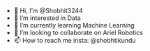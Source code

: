 - 👋 Hi, I’m @Shobhit3244
- 👀 I’m interested in Data
- 🌱 I’m currently learning Machine Learning
- 💞️ I’m looking to collaborate on Ariel Robotics
- 📫 How to reach me insta: @shobhtikundu 

<!---
Shobhit3244/Shobhit3244 is a ✨ special ✨ repository because its `README.md` (this file) appears on your GitHub profile.
You can click the Preview link to take a look at your changes.
--->
